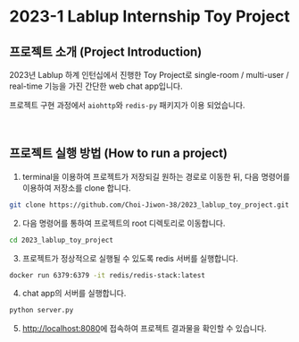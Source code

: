 # 2023-1 Lablup Internship Toy Project

## 프로젝트 소개 (Project Introduction)

2023년 Lablup 하계 인턴십에서 진행한 Toy Project로 single-room / multi-user / real-time 기능을 가진 간단한 web chat app입니다.

프로젝트 구현 과정에서 `aiohttp`와 `redis-py` 패키지가 이용 되었습니다.

<br>

## 프로젝트 실행 방법 (How to run a project)

1. terminal을 이용하여 프로젝트가 저장되길 원하는 경로로 이동한 뒤, 다음 명령어를 이용하여 저장소를 clone 합니다.

```bash
git clone https://github.com/Choi-Jiwon-38/2023_lablup_toy_project.git
```

2. 다음 명령어를 통하여 프로젝트의 root 디렉토리로 이동합니다.
```bash
cd 2023_lablup_toy_project
```

3. 프로젝트가 정상적으로 실행될 수 있도록 redis 서버를 실행합니다.
```bash
docker run 6379:6379 -it redis/redis-stack:latest
```

4. chat app의 서버를 실행합니다.
```bash
python server.py
```

5. [http://localhost:8080](http://localhost:8080)에 접속하여 프로젝트 결과물을 확인할 수 있습니다.
